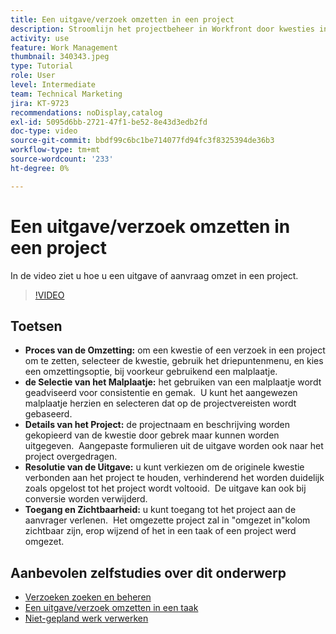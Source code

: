```yaml
---
title: Een uitgave/verzoek omzetten in een project
description: Stroomlijn het projectbeheer in Workfront door kwesties in projecten met malplaatjes om te zetten, projectdetails aan te passen, de opties van de probleemresolutie te beheren, en ervoor te zorgen dat de zichtbaarheid en toegang voor naadloze werkschema's worden gewaarborgd.
activity: use
feature: Work Management
thumbnail: 340343.jpeg
type: Tutorial
role: User
level: Intermediate
team: Technical Marketing
jira: KT-9723
recommendations: noDisplay,catalog
exl-id: 5095d6bb-2721-47f1-be52-8e43d3edb2fd
doc-type: video
source-git-commit: bbdf99c6bc1be714077fd94fc3f8325394de36b3
workflow-type: tm+mt
source-wordcount: '233'
ht-degree: 0%

---
```


# Een uitgave/verzoek omzetten in een project

In de video ziet u hoe u een uitgave of aanvraag omzet in een project.

>[!VIDEO](https://video.tv.adobe.com/v/340343/?quality=12&learn=on&enablevpops=1)

## Toetsen

* **Proces van de Omzetting:** om een kwestie of een verzoek in een project om te zetten, selecteer de kwestie, gebruik het driepuntenmenu, en kies een omzettingsoptie, bij voorkeur gebruikend een malplaatje. &#x200B;
* **de Selectie van het Malplaatje:** het gebruiken van een malplaatje wordt geadviseerd voor consistentie en gemak. &#x200B; U kunt het aangewezen malplaatje herzien en selecteren dat op de projectvereisten wordt gebaseerd. &#x200B;
* **Details van het Project:** de projectnaam en beschrijving worden gekopieerd van de kwestie door gebrek maar kunnen worden uitgegeven. &#x200B; Aangepaste formulieren uit de uitgave worden ook naar het project overgedragen. &#x200B;
* **Resolutie van de Uitgave:** u kunt verkiezen om de originele kwestie verbonden aan het project te houden, verhinderend het worden duidelijk zoals opgelost tot het project wordt voltooid. &#x200B; De uitgave kan ook bij conversie worden verwijderd. &#x200B;
* **Toegang en Zichtbaarheid:** u kunt toegang tot het project aan de aanvrager verlenen. &#x200B; Het omgezette project zal in &quot;omgezet in&quot;kolom zichtbaar zijn, erop wijzend of het in een taak of een project werd omgezet. &#x200B;


## Aanbevolen zelfstudies over dit onderwerp

* [Verzoeken zoeken en beheren](/help/manage-work/issues-requests/find-requests.md)
* [Een uitgave/verzoek omzetten in een taak](/help/manage-work/issues-requests/convert-issues-to-other-work-items.md)
* [Niet-gepland werk verwerken](/help/manage-work/issues-requests/handle-unplanned-work.md)

